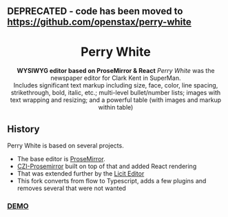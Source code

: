 ## DEPRECATED - code has been moved to https://github.com/openstax/perry-white



<h1 align="center">Perry White</h1>

<div align="center">
  <strong>WYSIWYG editor based on ProseMirror & React</strong>  <i>Perry White</i> was the newspaper editor for Clark Kent in SuperMan.
</div>
<div align="center">
  Includes significant text markup including size, face, color, line spacing, strikethrough, bold, italic, etc.; multi-level bullet/number lists; images with text wrapping and resizing; and a powerful table (with images and markup within table)
</div>


## History

Perry White is based on several projects.

* The base editor is [ProseMirror](https://prosemirror.net).
* [CZI-Prosemirror](https://github.com/chanzuckerberg/czi-prosemirror) built on top of that and added React rendering
* That was extended further by the [Licit Editor](https://github.com/MO-Movia/licit)
* This fork converts from flow to Typescript, adds a few plugins and removes several that were not wanted

### [DEMO](https://nathanstitt.github.io/perry-white/?pg=405335a3-7cff-4df2-a9ad-29062a4af261@8.14:95497188-90c9-4aff-9446-222d4d6f9743@9)
